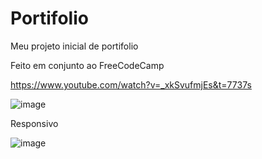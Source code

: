 # Portifolio
Meu projeto inicial de portifolio

Feito em conjunto ao FreeCodeCamp

https://www.youtube.com/watch?v=_xkSvufmjEs&t=7737s

![image](https://user-images.githubusercontent.com/91980582/156880697-4519dee8-1d97-4ded-9c9e-dfeebb8b0990.png)


Responsivo

![image](https://user-images.githubusercontent.com/91980582/156880720-3c53401e-24ee-4e2f-981b-d03a0010f75f.png)
